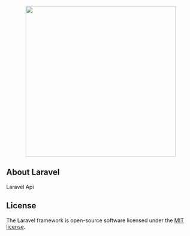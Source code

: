 <p align="center"><img src="https://res.cloudinary.com/dtfbvvkyp/image/upload/v1566331377/laravel-logolockup-cmyk-red.svg" width="400"></p>

## About Laravel

Laravel Api

## License

The Laravel framework is open-source software licensed under the [MIT license](https://opensource.org/licenses/MIT).
